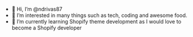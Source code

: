 - 👋 Hi, I’m @ndrivas87
- 👀 I’m interested in many things such as tech, coding and awesome food. 
- 🌱 I’m currently learning Shopify theme development as I would love to become a Shopify developer


<!---
ndrivas87/ndrivas87 is a ✨ special ✨ repository because its `README.md` (this file) appears on your GitHub profile.
You can click the Preview link to take a look at your changes.
--->
